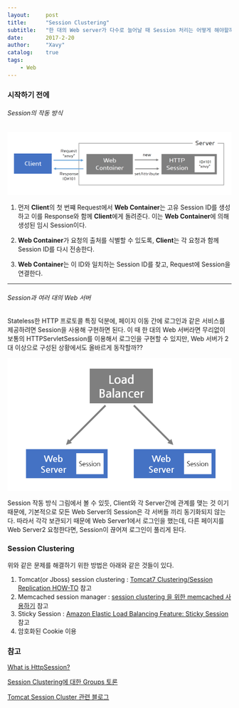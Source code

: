 ```yaml
---
layout:     post
title:      "Session Clustering"
subtitle:   "한 대의 Web server가 다수로 늘어날 때 Session 처리는 어떻게 해야할까?"
date:       2017-2-20
author:     "Xavy"
catalog:    true
tags:
    - Web
---
```


### 시작하기 전에

###### Session의 작동 방식

<img class="shadow" src="/img/my-post/3_session_clustering/what_is_session.PNG" >

1. 먼저 **Client**의 첫 번쨰 Request에서 **Web Container**는 고유 Session ID를 생성하고 이를 Response와 함께 **Client**에게 돌려준다. 이는 **Web Container**에 의해 생성된 임시 Session이다.

2. **Web Container**가 요청의 출처를 식별할 수 있도록, **Client**는 각 요청과 함께 Session ID를 다시 전송한다.

3. **Web Container**는 이 ID와 일치하는 Session ID를 찾고, Request에 Session을 연결한다.

- - -

###### Session과 여러 대의 Web 서버

Stateless한 HTTP 프로토콜 특징 덕분에, 페이지 이동 간에 로그인과 같은 서비스를 제공하려면 Session을 사용해 구현하면 된다. 이 때 한 대의 Web 서버라면 무리없이 보통의 HTTPServletSession를 이용해서 로그인을 구현할 수 있지만, Web 서버가 2대 이상으로 구성된 상황에서도 올바르게 동작할까??

<img class="shadow" src="/img/my-post/3_session_clustering/load_balancer.PNG" >

Session 작동 방식 그림에서 볼 수 있듯, Client와 각 Server간에 관계를 맺는 것 이기 때문에, 기본적으로 모든 Web Server의 Session은 각 서버들 끼리 동기화되지 않는다. 따라서 각각 보관되기 때문에 Web Server1에서 로그인을 했는데, 다른 페이지를 Web Server2 요청한다면, Session이 끊어져 로그인이 풀리게 된다.

### Session Clustering

위와 같은 문제를 해결하기 위한 방법은 아래와 같은 것들이 있다.

1. Tomcat(or Jboss) session clustering : [Tomcat7 Clustering/Session Replication HOW-TO](https://tomcat.apache.org/tomcat-7.0-doc/cluster-howto.html) 참고
2. Memcached session manager : [session clustering 을 위한 memcached 사용하기](http://hskimsky.tistory.com/3) 참고
3. Sticky Session : [Amazon Elastic Load Balancing Feature: Sticky Session](https://aws.amazon.com/ko/blogs/aws/new-elastic-load-balancing-feature-sticky-sessions/) 참고
4. 암호화된 Cookie 이용


### 참고
[What is HttpSession?](http://www.studytonight.com/servlet/httpsession.php)

[Session Clustering에 대한 Groups 토론](https://groups.google.com/forum/#!topic/ksug/6ZA6hDJOdKA)

[Tomcat Session Cluster 관련 블로그](http://sarc.io/index.php/tomcat/111-tomcat-session-cluster-1)

